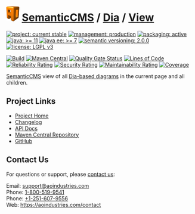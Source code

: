 # [<img src="ao-logo.png" alt="AO Logo" width="35" height="40">](https://github.com/ao-apps) [SemanticCMS](https://github.com/ao-apps/semanticcms) / [Dia](https://github.com/ao-apps/semanticcms-dia) / [View](https://github.com/ao-apps/semanticcms-dia-view)

[![project: current stable](https://semanticcms.com/ao-badges/project-current-stable.svg)](https://aoindustries.com/life-cycle#project-current-stable)
[![management: production](https://semanticcms.com/ao-badges/management-production.svg)](https://aoindustries.com/life-cycle#management-production)
[![packaging: active](https://semanticcms.com/ao-badges/packaging-active.svg)](https://aoindustries.com/life-cycle#packaging-active)  
[![java: &gt;= 11](https://semanticcms.com/ao-badges/java-11.svg)](https://docs.oracle.com/en/java/javase/11/)
[![java ee: &gt;= 7](https://semanticcms.com/ao-badges/javaee-7.svg)](https://docs.oracle.com/javaee/7/)
[![semantic versioning: 2.0.0](https://semanticcms.com/ao-badges/semver-2.0.0.svg)](https://semver.org/spec/v2.0.0.html)
[![license: LGPL v3](https://semanticcms.com/ao-badges/license-lgpl-3.0.svg)](https://www.gnu.org/licenses/lgpl-3.0)

[![Build](https://github.com/ao-apps/semanticcms-dia-view/workflows/Build/badge.svg?branch=1.x)](https://github.com/ao-apps/semanticcms-dia-view/actions?query=workflow%3ABuild)
[![Maven Central](https://maven-badges.herokuapp.com/maven-central/com.semanticcms/semanticcms-dia-view/badge.svg)](https://maven-badges.herokuapp.com/maven-central/com.semanticcms/semanticcms-dia-view)
[![Quality Gate Status](https://sonarcloud.io/api/project_badges/measure?branch=1.x&project=com.semanticcms%3Asemanticcms-dia-view&metric=alert_status)](https://sonarcloud.io/dashboard?branch=1.x&id=com.semanticcms%3Asemanticcms-dia-view)
[![Lines of Code](https://sonarcloud.io/api/project_badges/measure?branch=1.x&project=com.semanticcms%3Asemanticcms-dia-view&metric=ncloc)](https://sonarcloud.io/component_measures?branch=1.x&id=com.semanticcms%3Asemanticcms-dia-view&metric=ncloc)  
[![Reliability Rating](https://sonarcloud.io/api/project_badges/measure?branch=1.x&project=com.semanticcms%3Asemanticcms-dia-view&metric=reliability_rating)](https://sonarcloud.io/component_measures?branch=1.x&id=com.semanticcms%3Asemanticcms-dia-view&metric=Reliability)
[![Security Rating](https://sonarcloud.io/api/project_badges/measure?branch=1.x&project=com.semanticcms%3Asemanticcms-dia-view&metric=security_rating)](https://sonarcloud.io/component_measures?branch=1.x&id=com.semanticcms%3Asemanticcms-dia-view&metric=Security)
[![Maintainability Rating](https://sonarcloud.io/api/project_badges/measure?branch=1.x&project=com.semanticcms%3Asemanticcms-dia-view&metric=sqale_rating)](https://sonarcloud.io/component_measures?branch=1.x&id=com.semanticcms%3Asemanticcms-dia-view&metric=Maintainability)
[![Coverage](https://sonarcloud.io/api/project_badges/measure?branch=1.x&project=com.semanticcms%3Asemanticcms-dia-view&metric=coverage)](https://sonarcloud.io/component_measures?branch=1.x&id=com.semanticcms%3Asemanticcms-dia-view&metric=Coverage)

[SemanticCMS](https://github.com/ao-apps/semanticcms) view of all [Dia-based diagrams](https://wiki.gnome.org/Apps/Dia/) in the current page and all children.

## Project Links
* [Project Home](https://semanticcms.com/dia/view/)
* [Changelog](https://semanticcms.com/dia/view/changelog)
* [API Docs](https://semanticcms.com/dia/view/apidocs/)
* [Maven Central Repository](https://central.sonatype.com/artifact/com.semanticcms/semanticcms-dia-view)
* [GitHub](https://github.com/ao-apps/semanticcms-dia-view)

## Contact Us
For questions or support, please [contact us](https://aoindustries.com/contact):

Email: [support@aoindustries.com](mailto:support@aoindustries.com)  
Phone: [1-800-519-9541](tel:1-800-519-9541)  
Phone: [+1-251-607-9556](tel:+1-251-607-9556)  
Web: https://aoindustries.com/contact
